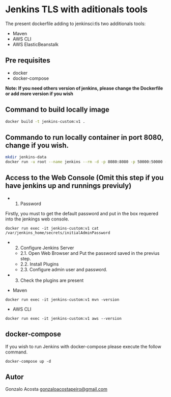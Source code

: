 # Jenkins TLS with aditionals tools 

The present dockerfile adding to jenkinsci:tls two additionals tools:

- Maven
- AWS CLI
- AWS ElasticBeanstalk

## Pre requisites

- docker
- docker-compose

**Note: If you need others version of jenkins, please change the Dockerfile or add more version if you wish**


## Command to build locally image

```bash
docker build -t jenkins-custom:v1 .
```

## Commando to run locally container in port 8080, change if you wish.

```bash
mkdir jenkins-data
docker run -u root --name jenkins --rm -d -p 8080:8080 -p 50000:50000 -v jenkins-data:/var/jenkins_home --name jenkins-custom:v1
```

## Access to the Web Console (Omit this step if you have jenkins up and runnings previuly)

- 1. Password

Firstly, you must to get the default password and put in the box requered into the jenkings web console.

```
docker run exec -it jenkins-custom:v1 cat /var/jenkins_home/secrets/initialAdminPassword
```

- 2. Configure Jenkins Server 

  - 2.1. Open Web Browser and Put the password saved in the previus step.
  - 2.2. Install Plugins
  - 2.3. Configure admin user and password.


- 3. Check the plugins are present

* Maven

```
docker run exec -it jenkins-custom:v1 mvn -version 
```

* AWS CLI

```
docker run exec -it jenkins-custom:v1 aws --version
```

## docker-compose

If you wish to run Jenkins with docker-compose please execute the follow command.

```
docker-compose up -d
```

## Autor

Gonzalo Acosta <gonzaloacostapeiro@gmail.com>

